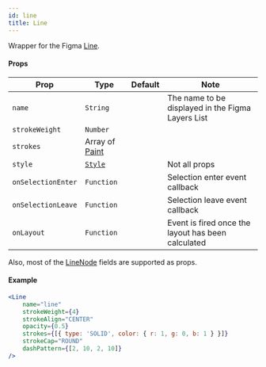 ```yaml
---
id: line
title: Line
---
```


Wrapper for the Figma [Line](https://www.figma.com/plugin-docs/api/LineNode/).

#### Props

| Prop       | Type     | Default | Note                                              |
| ---------- | -------- | ------- | ------------------------------------------------- |
| `name`     | `String` |         | The name to be displayed in the Figma Layers List |
| `strokeWeight` | `Number` |         |  |
| `strokes` | Array of [Paint](https://www.figma.com/plugin-docs/api/Paint/) |         |  |
| `style`    | [`Style`](/docs/styling)   |         | Not all props                                                 |
| `onSelectionEnter` | `Function` |  | Selection enter event callback  |
| `onSelectionLeave` | `Function` |  | Selection leave event callback  |
| `onLayout` | `Function` |  | Event is fired once the layout has been calculated  |

Also, most of the [LineNode](https://www.figma.com/plugin-docs/api/LineNode/) fields are supported as props.

#### Example

```jsx
<Line
    name="line"
    strokeWeight={4}
    strokeAlign="CENTER"
    opacity={0.5}
    strokes={[{ type: 'SOLID', color: { r: 1, g: 0, b: 1 } }]}
    strokeCap="ROUND"
    dashPattern={[2, 10, 2, 10]}
/>
```
